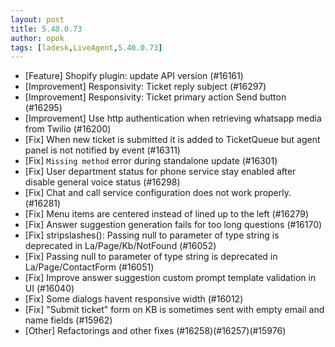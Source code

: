 ```yaml
---
layout: post
title: 5.40.0.73
author: opok
tags: [ladesk,LiveAgent,5.40.0.73]
---
```

- [Feature] Shopify plugin: update API version (#16161)
- [Improvement] Responsivity: Ticket reply subject (#16297)
- [Improvement] Responsivity: Ticket primary action Send button (#16295)
- [Improvement] Use http authentication when retrieving whatsapp media from Twilio (#16200)
- [Fix] When new ticket is submitted it is added to TicketQueue but agent panel is not notified by event (#16311)
- [Fix] `Missing method` error during standalone update (#16301)
- [Fix] User department status for phone service stay enabled after disable general voice status (#16298)
- [Fix] Chat and call service configuration does not work properly. (#16281)
- [Fix] Menu items are centered instead of lined up to the left (#16279)
- [Fix] Answer suggestion generation fails for too long questions (#16170)
- [Fix] stripslashes(): Passing null to parameter of type string is deprecated in La/Page/Kb/NotFound (#16052)
- [Fix] Passing null to parameter of type string is deprecated in La/Page/ContactForm (#16051)
- [Fix] Improve answer suggestion custom prompt template validation in UI (#16040)
- [Fix] Some dialogs havent responsive width (#16012)
- [Fix] "Submit ticket" form on KB is sometimes sent with empty email and name fields (#15962)
- [Other] Refactorings and other fixes (#16258)(#16257)(#15976)